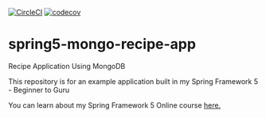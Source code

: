 [![CircleCI](https://dl.circleci.com/status-badge/img/gh/ashishmbm23/spring5-mongo-recipe-app/tree/master.svg?style=svg)](https://dl.circleci.com/status-badge/redirect/gh/ashishmbm23/spring5-mongo-recipe-app/tree/master)
[![codecov](https://codecov.io/gh/ashishmbm23/spring5-mongo-recipe-app/graph/badge.svg?token=2vKE17yFHn)](https://codecov.io/gh/ashishmbm23/spring5-mongo-recipe-app)

# spring5-mongo-recipe-app
Recipe Application Using MongoDB

This repository is for an example application built in my Spring Framework 5 - Beginner to Guru

You can learn about my Spring Framework 5 Online course [here.](http://courses.springframework.guru/p/spring-framework-5-begginer-to-guru/?product_id=363173)